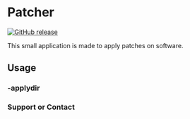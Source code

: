 # Patcher

[![GitHub release](https://img.shields.io/github/release/Naereen/StrapDown.js.svg)](https://GitHub.com/Naereen/StrapDown.js/releases/)


This small application is made to apply patches on software. 

## Usage

### -applydir


### Support or Contact

